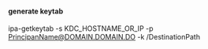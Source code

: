 #### generate keytab
ipa-getkeytab -s KDC_HOSTNAME_OR_IP -p PrincipanName@DOMAIN.DOMAIN.DO -k /DestinationPath

